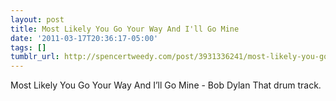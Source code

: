 ```yaml
---
layout: post
title: Most Likely You Go Your Way And I'll Go Mine
date: '2011-03-17T20:36:17-05:00'
tags: []
tumblr_url: http://spencertweedy.com/post/3931336241/most-likely-you-go-your-way-and-ill-go-mine-bob
---
```

Most Likely You Go Your Way And I’ll Go Mine - Bob Dylan
That drum track.
